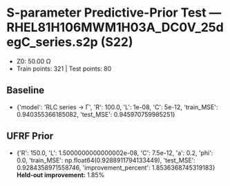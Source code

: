 # S-parameter Predictive-Prior Test — RHEL81H106MWM1H03A_DC0V_25degC_series.s2p (S22)
- Z0: 50.00 Ω
- Train points: 321  |  Test points: 80

## Baseline
- {'model': 'RLC series -> Γ', 'R': 100.0, 'L': 1e-08, 'C': 5e-12, 'train_MSE': 0.940355366185082, 'test_MSE': 0.945970759985251}

## UFRF Prior
- {'R': 150.0, 'L': 1.5000000000000002e-08, 'C': 7.5e-12, 'a': 0.2, 'phi': 0.0, 'train_MSE': np.float64(0.9288911794133449), 'test_MSE': 0.9284358971558746, 'improvement_percent': 1.8536368745319183}
**Held-out improvement:** 1.85%